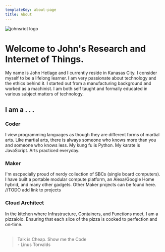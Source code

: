 ```yaml
---
templateKey: about-page
title: About
---
```

![johnsriot logo](/img/johnsriot_green.jpg)

# Welcome to John's Research and Internet of Things.

My name is John Hetlage and I currently reside in Kanasas City. I consider myself to be a lifelong learner. I am very passionate about technology and the ethics behind it. I started out from a manufacturing background and worked as a machinist. I am both self taught and formally educated in various subject matters of technology.

## I am a . . .

### Coder

I view programming languages as though they are different forms of martial arts. Like martial arts, there is always someone who knows more than you and someone who knows less. My kung fu is Python. My karate is JavaScript. Arts practiced everyday.

### Maker

I'm escpecially proud of nerdy collection of SBCs (single board computers). I have built a portable modular compute platform, an Alexa/Google Home hybrid, and many other gadgets. Other Maker projects can be found here. //TODO add link to projects

### Cloud Architect

In the kitchen where Infrastructure, Containers, and Functions meet, I am a pizzaiolo. Ensuring that each slice of the pizza is cooked to perfection and on-time.\
<br>

> Talk is Cheap. Show me the Code <br />  - Linus Torvalds

